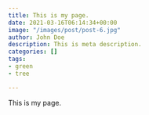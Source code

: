 ```yaml
---
title: This is my page.
date: 2021-03-16T06:14:34+00:00
image: "/images/post/post-6.jpg"
author: John Doe
description: This is meta description.
categories: []
tags:
- green
- tree

---
```

This is my page. 
